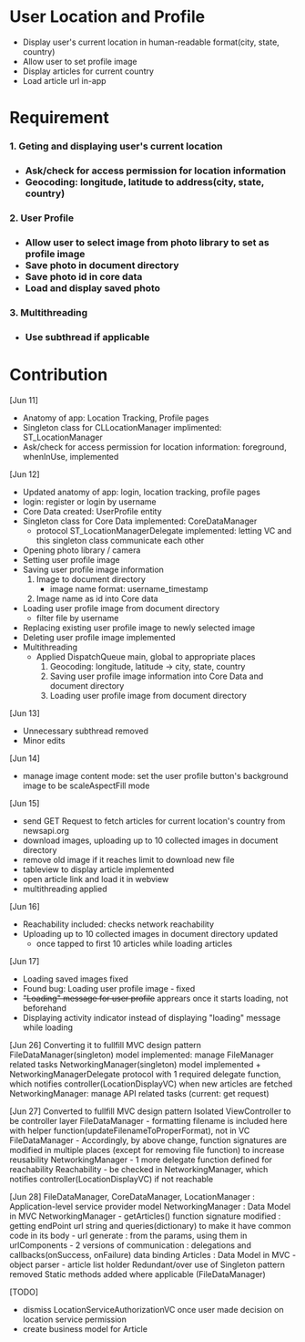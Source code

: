 # User Location and Profile
- Display user's current location in human-readable format(city, state, country)
- Allow user to set profile image
- Display articles for current country
- Load article url in-app

# Requirement
<h3> 1. Geting and displaying user's current location <h3>

- Ask/check for access permission for location information
- Geocoding: longitude, latitude to address(city, state, country)

<h3> 2. User Profile <h3>

- Allow user to select image from photo library to set as profile image
- Save photo in document directory
- Save photo id in core data
- Load and display saved photo

<h3> 3. Multithreading <h3>

- Use subthread if applicable

# Contribution
[Jun 11]
- Anatomy of app: Location Tracking, Profile pages
- Singleton class for CLLocationManager implimented: ST_LocationManager
- Ask/check for access permission for location information: foreground, whenInUse, implemented

[Jun 12]
- Updated anatomy of app: login, location tracking, profile pages
- login: register or login by username
- Core Data created: UserProfile entity
- Singleton class for Core Data implemented: CoreDataManager
    - protocol ST_LocationManagerDelegate implemented: letting VC and this singleton class communicate each other
- Opening photo library / camera
- Setting user profile image
- Saving user profile image information
    1. Image to document directory
        - image name format: username_timestamp
    2. Image name as id into Core data
- Loading user profile image from document directory
    - filter file by username
- Replacing existing user profile image to newly selected image
- Deleting user profile image implemented
- Multithreading
    - Applied DispatchQueue main, global to appropriate places
        1. Geocoding: longitude, latitude -> city, state, country
        2. Saving user profile image information into Core Data and document directory
        3. Loading user profile image from document directory

[Jun 13]
- Unnecessary subthread removed
- Minor edits

[Jun 14]
- manage image content mode: set the user profile button's background image to be scaleAspectFill mode

[Jun 15]
- send GET Request to fetch articles for current location's country from newsapi.org
- download images, uploading up to 10 collected images in document directory
- remove old image if it reaches limit to download new file
- tableview to display article implemented
- open article link and load it in webview
- multithreading applied

[Jun 16]
- Reachability included: checks network reachability
- Uploading up to 10 collected images in document directory updated
    - once tapped to first 10 articles while loading articles

[Jun 17]
- Loading saved images fixed
- Found bug: Loading user profile image - fixed
- ~~"Loading" message for user profile~~ apprears once it starts loading, not beforehand
- Displaying activity indicator instead of displaying "loading" message while loading

[Jun 26]
Converting it to fullfill MVC design pattern
FileDataManager(singleton) model implemented: manage FileManager related tasks
NetworkingManager(singleton) model implemented + NetworkingManagerDelegate protocol with 1 required delegate function, which notifies controller(LocationDisplayVC) when new articles are fetched
NetworkingManager: manage API related tasks (current: get request)

[Jun 27]
Converted to fullfill MVC design pattern
Isolated ViewController to be controller layer
FileDataManager - formatting filename is included here with helper function(updateFilenameToProperFormat), not in VC
FileDataManager - Accordingly, by above change, function signatures are modified in multiple places (except for removing file function) to increase reusability
NetworkingManager - 1 more delegate function defined for reachability
Reachability - be checked in NetworkingManager, which notifies controller(LocationDisplayVC) if not reachable

[Jun 28]
FileDataManager, CoreDataManager, LocationManager : Application-level service provider model
NetworkingManager : Data Model in MVC
NetworkingManager 
    - getArticles() function signature modified : getting endPoint url string and queries(dictionary) to make it have common code in its body
    - url generate : from the params, using them in urlComponents
    - 2 versions of communication : delegations and callbacks(onSuccess, onFailure) data binding
Articles : Data Model in MVC
    - object parser
    - article list holder
Redundant/over use of Singleton pattern removed
Static methods added where applicable (FileDataManager)

[TODO]
- dismiss LocationServiceAuthorizationVC once user made decision on location service permission
- create business model for Article
